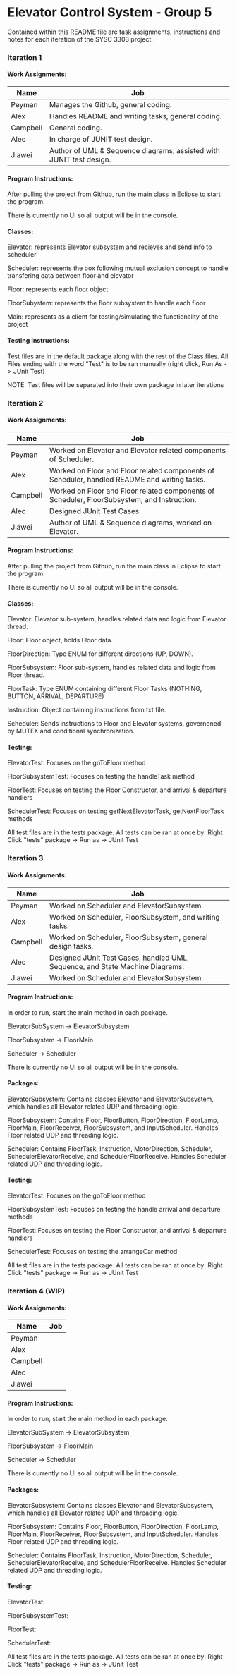 # Elevator Control System - Group 5

Contained within this README file are task assignments, instructions and notes for each iteration of the SYSC 3303 project.

### Iteration 1

#### Work Assignments:

Name | Job
------------ | -------------
Peyman | Manages the Github, general coding.
Alex | Handles README and writing tasks, general coding.
Campbell | General coding. 
Alec | In charge of JUNIT test design.
Jiawei | Author of UML & Sequence diagrams, assisted with JUNIT test design.

#### Program Instructions:

After pulling the project from Github, run the main class in Eclipse to start the program. 

There is currently no UI so all output will be in the console. 

#### Classes:

Elevator: represents Elevator subsystem and recieves and send info to scheduler

Scheduler: represents the box following mutual exclusion concept to handle transfering data between floor and elevator

Floor: represents each floor object 

FloorSubystem: represents the floor subsystem to handle each floor

Main: represents as a client for testing/simulating the functionality of the project

#### Testing Instructions:

Test files are in the default package along with the rest of the Class files. 
All Files ending with the word "Test" is to be ran manually (right click, Run As -> JUnit Test)

NOTE: Test files will be separated into their own package in later iterations

### Iteration 2

#### Work Assignments:

Name | Job
------------ | -------------
Peyman | Worked on Elevator and Elevator related components of Scheduler.
Alex | Worked on Floor and Floor related components of Scheduler, handled README and writing tasks.
Campbell | Worked on Floor and Floor related components of Scheduler, FloorSubsystem, and Instruction. 
Alec | Designed JUnit Test Cases.
Jiawei | Author of UML & Sequence diagrams, worked on Elevator.

#### Program Instructions:

After pulling the project from Github, run the main class in Eclipse to start the program. 

There is currently no UI so all output will be in the console.

#### Classes:

Elevator: Elevator sub-system, handles related data and logic from Elevator thread. 

Floor: Floor object, holds Floor data. 

FloorDirection: Type ENUM for different directions (UP, DOWN).

FloorSubsystem: Floor sub-system, handles related data and logic from Floor thread. 

FloorTask: Type ENUM containing different Floor Tasks (NOTHING, BUTTON, ARRIVAL, DEPARTURE)

Instruction: Object containing instructions from txt file. 

Scheduler: Sends instructions to Floor and Elevator systems, governened by MUTEX and conditional synchronization. 

#### Testing:

ElevatorTest: Focuses on the goToFloor method

FloorSubsystemTest: Focuses on testing the handleTask method

FloorTest: Focuses on testing the Floor Constructor, and arrival & departure handlers

SchedulerTest: Focuses on testing getNextElevatorTask, getNextFloorTask methods

All test files are in the tests package. All tests can be ran at once by:
Right Click "tests" package -> Run as -> JUnit Test

### Iteration 3

#### Work Assignments:

Name | Job
------------ | -------------
Peyman | Worked on Scheduler and ElevatorSubsystem.
Alex | Worked on Scheduler, FloorSubsystem, and writing tasks.
Campbell | Worked on Scheduler, FloorSubsystem, general design tasks. 
Alec | Designed JUnit Test Cases, handled UML, Sequence, and State Machine Diagrams.
Jiawei | Worked on Scheduler and ElevatorSubsystem.

#### Program Instructions:

In order to run, start the main method in each package.

ElevatorSubSystem -> ElevatorSubsystem

FloorSubsystem -> FloorMain

Scheduler -> Scheduler

There is currently no UI so all output will be in the console.

#### Packages:

ElevatorSubsystem: Contains classes Elevator and ElevatorSubsystem, which handles all Elevator related UDP and threading logic. 

FloorSubsystem: Contains Floor, FloorButton, FloorDirection, FloorLamp, FloorMain, FloorReceiver, FloorSubsystem, and InputScheduler. Handles Floor related UDP and threading logic.

Scheduler: Contains FloorTask, Instruction, MotorDirection, Scheduler, SchedulerElevatorReceive, and SchedulerFloorReceive. Handles Scheduler related UDP and threading logic.

#### Testing:

ElevatorTest: Focuses on the goToFloor method

FloorSubsystemTest: Focuses on testing the handle arrival and departure methods

FloorTest: Focuses on testing the Floor Constructor, and arrival & departure handlers

SchedulerTest: Focuses on testing the arrangeCar method

All test files are in the tests package. All tests can be ran at once by:
Right Click "tests" package -> Run as -> JUnit Test

### Iteration 4 (WIP)

#### Work Assignments:

Name | Job
------------ | -------------
Peyman | 
Alex | 
Campbell | 
Alec | 
Jiawei | 

#### Program Instructions:

In order to run, start the main method in each package.

ElevatorSubSystem -> ElevatorSubsystem

FloorSubsystem -> FloorMain

Scheduler -> Scheduler

There is currently no UI so all output will be in the console.

#### Packages:

ElevatorSubsystem: Contains classes Elevator and ElevatorSubsystem, which handles all Elevator related UDP and threading logic. 

FloorSubsystem: Contains Floor, FloorButton, FloorDirection, FloorLamp, FloorMain, FloorReceiver, FloorSubsystem, and InputScheduler. Handles Floor related UDP and threading logic.

Scheduler: Contains FloorTask, Instruction, MotorDirection, Scheduler, SchedulerElevatorReceive, and SchedulerFloorReceive. Handles Scheduler related UDP and threading logic.

#### Testing:

ElevatorTest: 

FloorSubsystemTest: 

FloorTest: 

SchedulerTest: 

All test files are in the tests package. All tests can be ran at once by:
Right Click "tests" package -> Run as -> JUnit Test




